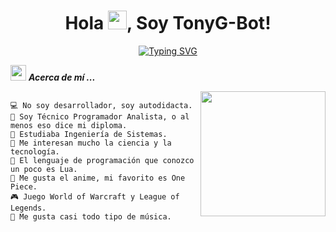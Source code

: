 <h1 align="center"> 
Hola <img src="https://media.giphy.com/media/hvRJCLFzcasrR4ia7z/giphy.gif" width = "30">, Soy TonyG-Bot!
</h1>

<p align="center">
<a href="https://git.io/typing-svg"><img src="https://readme-typing-svg.demolab.com?font=Fira+Code&duration=3000&pause=1000&color=00BEF7&center=true&width=435&lines=Autodidacta...;Entusiasta...;Siempre+aprendiendo+cosas+nuevas.+%3A)" alt="Typing SVG" /></a>
</p>

<picture><img src="https://github.com/7oSkaaa/7oSkaaa/blob/main/Images/about_me.gif?raw=true" width = 25px></picture> ***Acerca de mí ...***

<img align="right" src="https://github.com/TonyG-Bot/TonyG-Bot/blob/main/imgbin_23d8a34fd67a668436624e63a5acea56.png" width="200"/>

```

💻 No soy desarrollador, soy autodidacta.
👻 Soy Técnico Programador Analista, o al menos eso dice mi diploma.
🔭 Estudiaba Ingeniería de Sistemas.
📝 Me interesan mucho la ciencia y la tecnología.
🌟 El lenguaje de programación que conozco un poco es Lua.
🍥 Me gusta el anime, mi favorito es One Piece.
🎮 Juego World of Warcraft y League of Legends.
🎵 Me gusta casi todo tipo de música.

```
